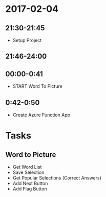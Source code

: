 # 2017-02-04

## 21:30-21:45

- Setup Project

## 21:46-24:00
## 00:00-0:41

- START Word To Picture

## 0:42-0:50

- Create Azure Function App

# Tasks

## Word to Picture

- Get Word List
- Save Selection
- Get Popular Selections (Correct Answers)
- Add Next Button
- Add Flag Button